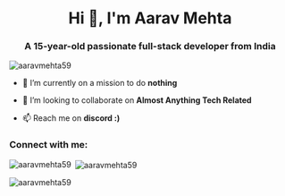 <h1 align="center">Hi 👋, I'm Aarav Mehta</h1>
<h3 align="center">A 15-year-old passionate full-stack developer from India</h3>

<p align="left"> <img src="https://komarev.com/ghpvc/?username=aaravmehta59&label=People%20who%20bothered%20to%20come%20here&color=000000&style=flat-square" alt="aaravmehta59" /> </p>



- 🔭 I’m currently on a mission to do **nothing**

- 👯 I’m looking to collaborate on **Almost Anything Tech Related**

- 📫 Reach me on **discord :)**

<h3 align="left">Connect with me:</h3>
<p align="left">
</p>

<p><img align="left" src="https://github-readme-stats.vercel.app/api/top-langs?username=aaravmehta59&show_icons=true&theme=dark&locale=en&layout=compact" alt="aaravmehta59" /></p>

<p>&nbsp;<img align="center" src="https://github-readme-stats.vercel.app/api?username=aaravmehta59&show_icons=true&theme=dark&locale=en" alt="aaravmehta59" /></p>

<p><img align="center" src="https://github-readme-streak-stats.herokuapp.com/?user=aaravmehta59&theme=dark" alt="aaravmehta59" /></p>

